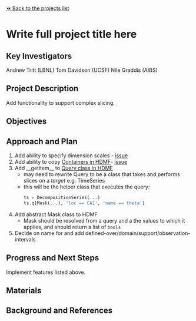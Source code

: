 [:rewind: Back to the projects list](../../README.md#ProjectsList)

<!-- For information on how to write GitHub .md files see https://guides.github.com/features/mastering-markdown/ -->

# Write full project title here

## Key Investigators

Andrew Tritt (LBNL)
Tom Davidson (UCSF)
Nile Graddis (AIBS)

## Project Description

Add functionality to support complex slicing.

## Objectives



## Approach and Plan

1. Add ability to specify dimension scales - [issue](https://github.com/NeurodataWithoutBorders/pynwb/issues/626)
2. Add ability to copy [Containers in HDMF](https://hdmf.readthedocs.io/en/latest/hdmf.container.html#hdmf.container.Container)- [issue](BROKEN)
3. Add \_\_getitem\_\_ to [Query class in HDMF](https://hdmf.readthedocs.io/en/latest/hdmf.query.html#hdmf.query.Query)
    * may need to rewrite Query to be a class that takes and performs slices on a *target* e.g. TimeSeries
    * this will be the helper class that executes the query: 
      ```python
      ts = DecompositionSeries(...)
      ts.q[Mask(...), 'loc == CA1', 'name == theta']
      ```
4. Add abstract Mask class to HDMF
    * Mask should be resolved from a query and a the values to which it applies, and should return a list of `bools`
5. Decide on name for and add defined-over/domain/support/observation-intervals




## Progress and Next Steps

Implement features listed above.

## Materials

<!--If available add links to the materials relevant to the project, e.g., the code generated for the project or data used-->
<!--If available add pictures and links to videos that demonstrate what has been accomplished.-->
<!--![Description of picture](Example2.jpg)-->

## Background and References

<!--Use this space for information that may help people better understand your project, like links to papers, source code, or data ,e.g:-->
<!-- - Source code: https://github.com/YourUser/YourRepository -->
<!-- - Documentation: https://link.to.docs -->
<!-- - Test data: https://link.to.test.data -->
